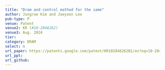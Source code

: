 ```yaml
---
title: "Dram and control mathod for the same"
author: Jungrae Kim and Jaeyoon Lee
pub-type: P
venue: Patent
venue2: KR (#10-2846262)
venue3: Aug. 2024
tier: 
category: DRAM
select: n
url_paper: https://patents.google.com/patent/KR102846262B1/en?oq=10-2846262
url_ppt:
url_github:
---
```

